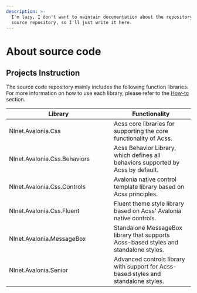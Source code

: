 ```yaml
---
description: >-
  I'm lazy, I don't want to maintain documentation about the repository in the
  source repository, so I'll just write it here.
---
```


# About source code

## Projects Instruction

The source code repository mainly includes the following function libraries. For more information on how to use each library, please refer to the [How-to](../zhu-ti-bang-zhu/) section.

<table><thead><tr><th width="270">Library</th><th>Functionality</th></tr></thead><tbody><tr><td>Nlnet.Avalonia.Css</td><td>Acss core libraries for supporting the core functionality of Acss.</td></tr><tr><td>Nlnet.Avalonia.Css.Behaviors</td><td>Acss Behavior Library, which defines all behaviors supported by Acss by default.</td></tr><tr><td>Nlnet.Avalonia.Css.Controls</td><td>Avalonia native control template library based on Acss principles.</td></tr><tr><td>Nlnet.Avalonia.Css.Fluent</td><td>Fluent theme style library based on Acss' Avalonia native controls.</td></tr><tr><td>Nlnet.Avalonia.MessageBox</td><td>Standalone MessageBox library that supports Acss-based styles and standalone styles.</td></tr><tr><td>Nlnet.Avalonia.Senior</td><td>Advanced controls library with support for Acss-based styles and standalone styles.</td></tr></tbody></table>
